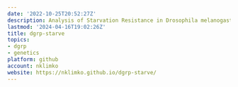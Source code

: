 ```yaml
---
date: '2022-10-25T20:52:27Z'
description: Analysis of Starvation Resistance in Drosophila melanogaster
lastmod: '2024-04-16T19:02:26Z'
title: dgrp-starve
topics:
- dgrp
- genetics
platform: github
account: nklimko
website: https://nklimko.github.io/dgrp-starve/
---
```


